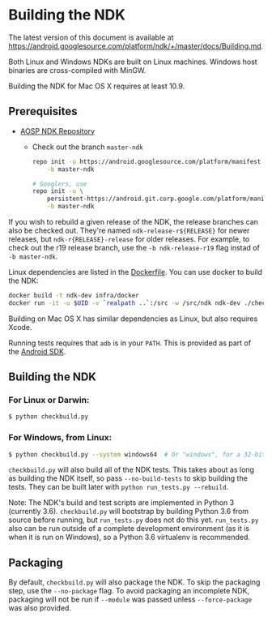 # Building the NDK

The latest version of this document is available at
https://android.googlesource.com/platform/ndk/+/master/docs/Building.md.

Both Linux and Windows NDKs are built on Linux machines. Windows host binaries
are cross-compiled with MinGW.

Building the NDK for Mac OS X requires at least 10.9.

## Prerequisites

* [AOSP NDK Repository](http://source.android.com/source/downloading.html)
    * Check out the branch `master-ndk`

        ```bash
        repo init -u https://android.googlesource.com/platform/manifest \
            -b master-ndk

        # Googlers, use
        repo init -u \
            persistent-https://android.git.corp.google.com/platform/manifest \
            -b master-ndk
        ```

If you wish to rebuild a given release of the NDK, the release branches can also
be checked out. They're named `ndk-release-r${RELEASE}` for newer releases, but
`ndk-r{RELEASE}-release` for older releases. For example, to check out the r19
release branch, use the `-b ndk-release-r19` flag instad of `-b master-ndk`.

Linux dependencies are listed in the [Dockerfile]. You can use docker to build
the NDK:

```bash
docker build -t ndk-dev infra/docker
docker run -it -u $UID -v `realpath ..`:/src -w /src/ndk ndk-dev ./checkbuild.py
```

Building on Mac OS X has similar dependencies as Linux, but also requires Xcode.

Running tests requires that `adb` is in your `PATH`. This is provided as part of
the [Android SDK].

[Dockerfile]: ../infra/docker/Dockerfile
[Android SDK]: https://developer.android.com/studio/index.html#downloads

## Building the NDK

### For Linux or Darwin:

```bash
$ python checkbuild.py
```

### For Windows, from Linux:

```bash
$ python checkbuild.py --system windows64  # Or "windows", for a 32-bit host.
```

`checkbuild.py` will also build all of the NDK tests. This takes about as long
as building the NDK itself, so pass `--no-build-tests` to skip building the
tests. They can be built later with `python run_tests.py --rebuild`.

Note: The NDK's build and test scripts are implemented in Python 3 (currently
3.6). `checkbuild.py` will bootstrap by building Python 3.6 from source before
running, but `run_tests.py` does not do this yet. `run_tests.py` also can be run
outside of a complete development environment (as it is when it is run on
Windows), so a Python 3.6 virtualenv is recommended.

## Packaging

By default, `checkbuild.py` will also package the NDK. To skip the packaging
step, use the `--no-package` flag. To avoid packaging an incomplete NDK,
packaging will not be run if `--module` was passed unless `--force-package` was
also provided.
